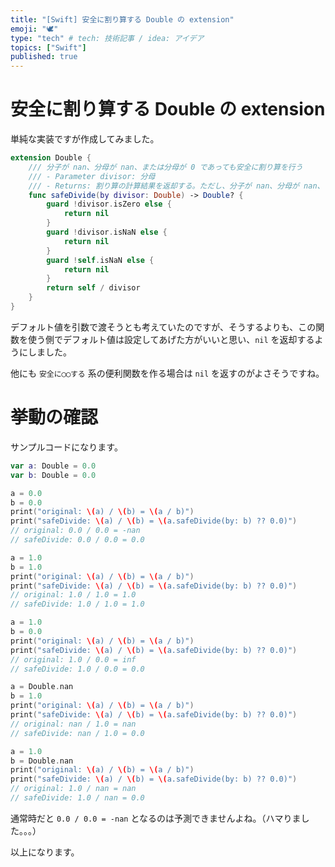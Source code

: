 ```yaml
---
title: "[Swift] 安全に割り算する Double の extension"
emoji: "🕊"
type: "tech" # tech: 技術記事 / idea: アイデア
topics: ["Swift"]
published: true
---
```


# 安全に割り算する Double の extension

単純な実装ですが作成してみました。

```swift
extension Double {
    /// 分子が nan、分母が nan、または分母が 0 であっても安全に割り算を行う
    /// - Parameter divisor: 分母
    /// - Returns: 割り算の計算結果を返却する。ただし、分子が nan、分母が nan、または分母が 0 の場合は nil を返却する。
    func safeDivide(by divisor: Double) -> Double? {
        guard !divisor.isZero else {
            return nil
        }
        guard !divisor.isNaN else {
            return nil
        }
        guard !self.isNaN else {
            return nil
        }
        return self / divisor
    }
}
```

デフォルト値を引数で渡そうとも考えていたのですが、そうするよりも、この関数を使う側でデフォルト値は設定してあげた方がいいと思い、`nil` を返却するようにしました。

他にも `安全に◯◯する` 系の便利関数を作る場合は `nil` を返すのがよさそうですね。

# 挙動の確認

サンプルコードになります。

```swift
var a: Double = 0.0
var b: Double = 0.0

a = 0.0
b = 0.0
print("original: \(a) / \(b) = \(a / b)")
print("safeDivide: \(a) / \(b) = \(a.safeDivide(by: b) ?? 0.0)")
// original: 0.0 / 0.0 = -nan
// safeDivide: 0.0 / 0.0 = 0.0

a = 1.0
b = 1.0
print("original: \(a) / \(b) = \(a / b)")
print("safeDivide: \(a) / \(b) = \(a.safeDivide(by: b) ?? 0.0)")
// original: 1.0 / 1.0 = 1.0
// safeDivide: 1.0 / 1.0 = 1.0

a = 1.0
b = 0.0
print("original: \(a) / \(b) = \(a / b)")
print("safeDivide: \(a) / \(b) = \(a.safeDivide(by: b) ?? 0.0)")
// original: 1.0 / 0.0 = inf
// safeDivide: 1.0 / 0.0 = 0.0

a = Double.nan
b = 1.0
print("original: \(a) / \(b) = \(a / b)")
print("safeDivide: \(a) / \(b) = \(a.safeDivide(by: b) ?? 0.0)")
// original: nan / 1.0 = nan
// safeDivide: nan / 1.0 = 0.0

a = 1.0
b = Double.nan
print("original: \(a) / \(b) = \(a / b)")
print("safeDivide: \(a) / \(b) = \(a.safeDivide(by: b) ?? 0.0)")
// original: 1.0 / nan = nan
// safeDivide: 1.0 / nan = 0.0
```

通常時だと `0.0 / 0.0 = -nan` となるのは予測できませんよね。（ハマりました。。。）

以上になります。